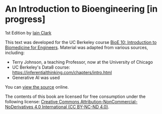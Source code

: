 # An Introduction to Bioengineering [in progress]

1st Edition by [Iain Clark](https://bioeng.berkeley.edu/faculty/iain-clark)

This text was developed for the UC Berkeley course [BioE 10: Introduction to Biomedicine for Engineers][bioe10]. Material was adapted from various sources, including: 

 - Terry Johnson, a teaching Professor, now at the University of Chicago 
 - UC Berkeley's Data8 course: https://inferentialthinking.com/chapters/intro.html
 - Generative AI was used 

You can [view the source][source] online.

[bioe10]: https://ucb-bioe.github.io/textbook/chapters/intro.html
[ghpages]: https://ucb-bioe.github.io/textbook/tree/gh-pages
[source]: https://ucb-bioe.github.io/textbook/

The contents of this book are licensed for free consumption under the following license:
[Creative Commons Attribution-NonCommercial-NoDerivatives 4.0 International (CC BY-NC-ND 4.0)](https://creativecommons.org/licenses/by-nc-nd/4.0/).
